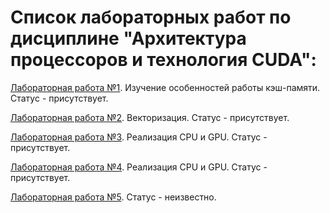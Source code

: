 # Список лабораторных работ по дисциплине "Архитектура процессоров и технология CUDA":

[Лабораторная работа №1](https://github.com/oooNAKooo/BSUIR/tree/main/7%20sem/APiTCUDA/lab_1). Изучение особенностей работы кэш-памяти. Статус - присутствует.

[Лабораторная работа №2](https://github.com/oooNAKooo/BSUIR/tree/main/7%20sem/APiTCUDA/lab_2). Векторизация. Статус - присутствует.

[Лабораторная работа №3](https://github.com/oooNAKooo/BSUIR/tree/main/7%20sem/APiTCUDA/lab_3). Реализация CPU и GPU. Статус - присутствует.

[Лабораторная работа №4](https://github.com/oooNAKooo/BSUIR/tree/main/7%20sem/APiTCUDA/lab_4). Реализация CPU и GPU. Статус - присутствует.

[Лабораторная работа №5](https://github.com/oooNAKooo/BSUIR/tree/main/7%20sem/APiTCUDA/lab_5). Статус - неизвестно.
